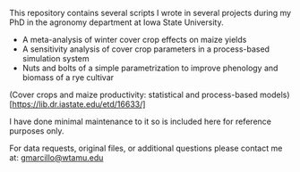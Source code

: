 This repository contains several scripts I wrote in several projects during
my PhD in the agronomy department at Iowa State University.

- A meta-analysis of winter cover crop effects on maize yields
- A sensitivity analysis of cover crop parameters in a process-based simulation system
- Nuts and bolts of a simple parametrization to improve phenology and biomass of a rye cultivar

(Cover crops and maize productivity: statistical and process-based models)[https://lib.dr.iastate.edu/etd/16633/]

I have done minimal maintenance to it so is included here for reference purposes only.

For data requests, original files, or additional questions please contact me at: gmarcillo@wtamu.edu
